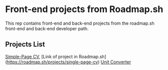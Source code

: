 # Front-end projects from Roadmap.sh
This rep contains front-end and back-end projects from the roadmap.sh front-end and back-end developer path.

## Projects List

[Simple-Page CV](https://github.com/oSetsunai/HTML-CSS-JS-Project-Exercice/tree/main/Simple-Page%20CV), [Link of project in Roadmap.sh] (https://roadmap.sh/projects/single-page-cv)
[Unit Converter](https://github.com/oSetsunai/HTML-CSS-JS-Project-Exercice/tree/main/UnitConverter)
